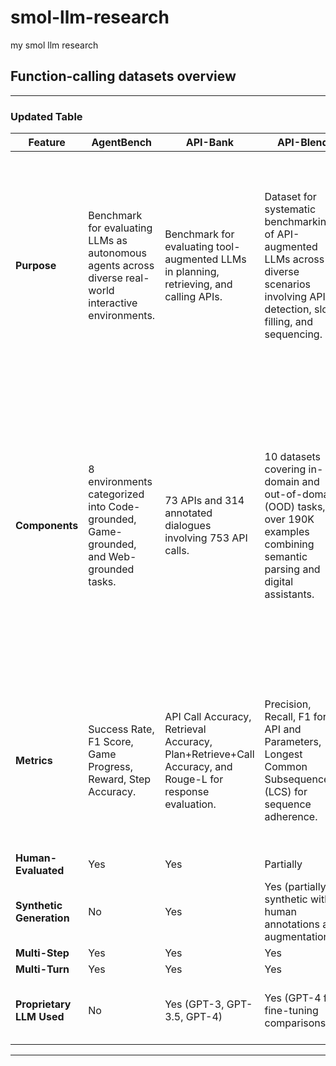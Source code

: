 # smol-llm-research
my smol llm research

## Function-calling datasets overview

---

### Updated Table
| **Feature**               | **AgentBench**                                                                                                                                                     | **API-Bank**                                                                                                                                                                                                                                  | **API-Blend**                                                                                                                                                                                                                                    | **ToolSandbox**                                                                                                                                                                                                                             | **ToolBench**                                                                                                                                                                                                                                  | **ToolAlpaca**                                                                                                                                                                                                                                                                                     |
|---------------------------|-------------------------------------------------------------------------------------------------------------------------------------------------------------------|---------------------------------------------------------------------------------------------------------------------------------------------------------------------------------------------------------------------------------------------|---------------------------------------------------------------------------------------------------------------------------------------------------------------------------------------------------------------------------------------------------|-----------------------------------------------------------------------------------------------------------------------------------------------------------------------------------------------------------------------------------------|---------------------------------------------------------------------------------------------------------------------------------------------------------------------------------------------------------------------------------------------|------------------------------------------------------------------------------------------------------------------------------------------------------------------------------------------------------------------------------------------------------------------------------------|
| **Purpose**               | Benchmark for evaluating LLMs as autonomous agents across diverse real-world interactive environments.                                                           | Benchmark for evaluating tool-augmented LLMs in planning, retrieving, and calling APIs.                                                                                                                                                      | Dataset for systematic benchmarking of API-augmented LLMs across diverse scenarios involving API detection, slot-filling, and sequencing.                                                                                                       | Evaluation of tool-use LLMs focusing on stateful, conversational, and interactive tasks.                                                                                                            | Training and evaluating LLMs to master real-world tool use with over 16,000 APIs spanning 49 categories; focuses on enhancing reasoning, retrieval, and planning for complex tool-based tasks.                                              | Training compact models for generalized tool-use capabilities using simulated multi-turn tool interactions generated with minimal human intervention.                                                                                                                                                                      |
| **Components**            | 8 environments categorized into Code-grounded, Game-grounded, and Web-grounded tasks.                                                                             | 73 APIs and 314 annotated dialogues involving 753 API calls.                                                                                                                                                                                | 10 datasets covering in-domain and out-of-domain (OOD) tasks, over 190K examples combining semantic parsing and digital assistants.                                                                                                             | 1,032 stateful, multi-turn test cases with milestone and minefield evaluations. Covers tools for state manipulation and dependencies.                                                                                                   | 3-phase construction: API collection (16,464 RESTful APIs), instruction generation (diverse single- and multi-tool scenarios), and solution path annotation (validated through depth-first decision trees for robust reasoning).           | Multi-agent simulation generates 3,938 tool-use instances across 426 tools and 50 categories, using diverse tool documentation constructed automatically via LLMs.                                                                                                                                                       |
| **Metrics**               | Success Rate, F1 Score, Game Progress, Reward, Step Accuracy.                                                                                                    | API Call Accuracy, Retrieval Accuracy, Plan+Retrieve+Call Accuracy, and Rouge-L for response evaluation.                                                                                                                                    | Precision, Recall, F1 for API and Parameters, Longest Common Subsequence (LCS) for sequence adherence.                                                                                                                                          | Milestones for key actions, Minefields to prevent errors, Turn Count for efficiency, and dynamic trajectory evaluation for complex interactions.                                                                                         | Pass Rate (task completion) and Win Rate (solution path quality), validated by automatic evaluator ToolEval.                                                                                                                                | Procedure Correctness, Final Response Accuracy, and Overall Accuracy for unseen tools and real-world APIs, with manual and GPT-4-based evaluations.                                                                                                                                                                      |
| **Human-Evaluated**       | Yes                                                                                                                                                               | Yes                                                                                                                                                                                                                                         | Partially                                                                                                                                                                                                                                        | No                                                                                                                                                                                                                                      | No                                                                                                                                                                                                                                          | Yes                                                                                                                                                                                                                                                                                                                                      |
| **Synthetic Generation**  | No                                                                                                                                                                | Yes                                                                                                                                                                                                                                         | Yes (partially synthetic with human annotations and augmentations).                                                                                                                                                                              | Yes                                                                                                                                                                                                                                     | Yes                                                                                                                                                                                                                                         | Yes (fully synthetic via multi-agent simulation).                                                                                                                                                                                                                                                                       |
| **Multi-Step**            | Yes                                                                                                                                                               | Yes                                                                                                                                                                                                                                         | Yes                                                                                                                                                                                                                                              | Yes                                                                                                                                                                                                                                     | Yes                                                                                                                                                                                                                                         | Yes                                                                                                                                                                                                                                                                                                                                      |
| **Multi-Turn**            | Yes                                                                                                                                                               | Yes                                                                                                                                                                                                                                         | Yes                                                                                                                                                                                                                                              | Yes                                                                                                                                                                                                                                     | Yes                                                                                                                                                                                                                                         | Yes                                                                                                                                                                                                                                                                                                                                      |
| **Proprietary LLM Used**  | No                                                                                                                                                                | Yes (GPT-3, GPT-3.5, GPT-4)                                                                                                                                                                                                                | Yes (GPT-4 for fine-tuning comparisons)                                                                                                                                                                                                          | Yes (GPT-4 for baseline performance)                                                                                                                                                                                                    | Yes (GPT-4 and ChatGPT for evaluation)                                                                                                                                                                                                       | Yes (GPT-3.5 and GPT-4 for data simulation and evaluations)                                                                                                                                                                                                                                                              |

---
